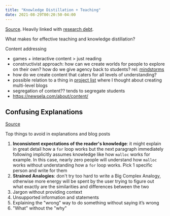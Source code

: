 ```yaml
---
title: "Knowledge Distillation + Teaching"
date: 2021-08-29T00:20:50-04:00
---
```


[Source](https://jvns.ca/blog/confusing-explanations/). Heavily linked with [research debt](thoughts/articles/research-debt.md).

What makes for effective teaching and knowledge distillation?

Content addressing
-   games + interactive content > just reading
-   constructivist approach: how can we create worlds for people to explore on their own? how do we give agency back to students? rel: [mindstorms](thoughts/books/mindstorms.md)
-   how do we create content that caters for all levels of understanding?
  -   possible relation to a thing in [project list](thoughts/project-list.md) where I thought about creating multi-level blogs
-   segregation of content?? tends to segregate students
-   https://newsela.com/about/content/

## Confusing Explanations
[Source](https://jvns.ca/blog/confusing-explanations/)

Top things to avoid in explanations and blog posts
1. **Inconsistent expectations of the reader's knowledge**: it might explain in great detail how a `for` loop works but the next paragraph immediately following implicitly assumes knowledge like how `malloc` works for example. In this case, nearly zero people will understand how `malloc` works without understanding how a `for` loop works. Pick 1 specific person and write for them
2. **Strained Analogies**: don't try too hard to write a Big Complex Analogy, otherwise more energy will be spent by the user trying to figure out what exactly are the similarities and differences between the two
3. Jargon without providing context
4. Unsupported information and statements
5. Explaining the "wrong" way to do something without saying it’s wrong
6. "What" without the "why"